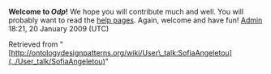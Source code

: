 __Welcome to _Odp_!__ We hope you will contribute much and well. 
You will probably want to read the [help pages](http://ontologydesignpatterns.org/wiki/Help:Contents "Help:Contents"). Again, welcome and have fun! [Admin](http://ontologydesignpatterns.org/wiki/index.php?title=User:Admin&action=edit&redlink=1 "User:Admin (not yet written)") 18:21, 20 January 2009 (UTC)





Retrieved from "[http://ontologydesignpatterns.org/wiki/User\_talk:SofiaAngeletou](../User_talk/SofiaAngeletou)"